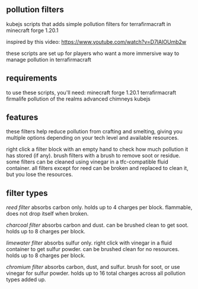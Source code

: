 ## pollution filters
kubejs scripts that adds simple pollution filters for terrafirmacraft in minecraft forge 1.20.1

inspired by this video: https://www.youtube.com/watch?v=D7lAIOUmb2w

these scripts are set up for players who want a more immersive way to manage pollution in terrafirmacraft

## requirements
to use these scripts, you'll need:
minecraft forge 1.20.1
terrafirmacraft
firmalife
pollution of the realms
advanced chimneys
kubejs

## features
these filters help reduce pollution from crafting and smelting, giving you multiple options depending on your tech level and available resources.

right click a filter block with an empty hand to check how much pollution it has stored (if any).
brush filters with a brush to remove soot or residue.
some filters can be cleaned using vinegar in a tfc-compatible fluid container.
all filters except for reed can be broken and replaced to clean it, but you lose the resources.

## filter types
*reed filter*
absorbs carbon only.
holds up to 4 charges per block.
flammable, does not drop itself when broken.

*charcoal filter*
absorbs carbon and dust.
can be brushed clean to get soot.
holds up to 8 charges per block.

*limewater filter*
absorbs sulfur only.
right click with vinegar in a fluid container to get sulfur powder.
can be brushed clean for no resources.
holds up to 8 charges per block.

*chromium filter*
absorbs carbon, dust, and sulfur.
brush for soot, or use vinegar for sulfur powder.
holds up to 16 total charges across all pollution types added up.
